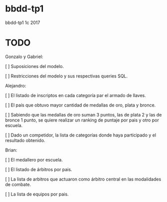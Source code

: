 # bbdd-tp1
bbdd-tp1 1c 2017

# TODO

Gonzalo y Gabriel:

  [ ] Suposiciones del modelo.

  [ ] Restricciones del modelo y sus respectivas queries SQL.

Alejandro:

  [ ] El listado de inscriptos en cada categoría par el armado de llaves.

  [ ] El país que obtuvo mayor cantidad de medallas de oro, plata y bronce.

  [ ] Sabiendo que las medallas de oro suman 3 puntos, las de plata 2 y las de bronce 1 punto, se quiere realizar un ranking de puntaje por pais y otro por escuela.

  [ ] Dado un competidor, la lista de categorías donde haya participado y el resultado obtenido.

Brian:

  [ ] El medallero por escuela.

  [ ] El listado de árbitros por pais.

  [ ] La lista de arbitros que actuaron como árbitro central en las modalidades de combate.

  [ ] La lista de equipos por pais.
